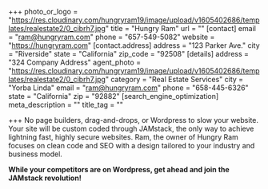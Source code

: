 +++
photo_or_logo = "https://res.cloudinary.com/hungryram19/image/upload/v1605402686/templates/realestate2/0_cibrh7.jpg"
title = "Hungry Ram"
url = ""
[contact]
email = "ram@hungryram.com"
phone = "657-549-5082"
website = "https://hungryram.com"
[contact.address]
address = "123 Parker Ave."
city = "Riverside"
state = "California"
zip_code = "92508"
[details]
address = "324 Company Address"
agent_photo = "https://res.cloudinary.com/hungryram19/image/upload/v1605402686/templates/realestate2/0_cibrh7.jpg"
category = "Real Estate Services"
city = "Yorba Linda"
email = "ram@hungryram.com"
phone = "658-445-6326"
state = "California"
zip = "92882"
[search_engine_optimization]
meta_description = ""
title_tag = ""

+++
No page builders, drag-and-drops, or Wordpress to slow your website. Your site will be custom coded through JAMstack, the only way to achieve lightning fast, highly secure websites. Ram, the owner of Hungry Ram focuses on clean code and SEO with a design tailored to your industry and business model.

**While your competitors are on Wordpress, get ahead and join the JAMstack revolution!**